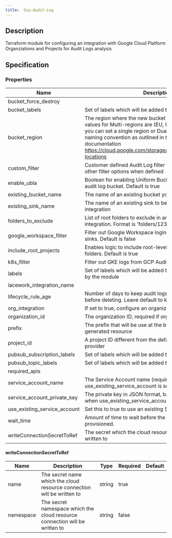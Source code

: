 ```yaml
---
title:  Gcp-Audit-Log
---
```


## Description

Terraform module for configuring an integration with Google Cloud Platform Organziations and Projects for Audit Logs analysis

## Specification


### Properties

 Name | Description | Type | Required | Default 
 ------------ | ------------- | ------------- | ------------- | ------------- 
 bucket_force_destroy |  | bool | false |  
 bucket_labels | Set of labels which will be added to the audit log bucket | map(string) | false |  
 bucket_region | The region where the new bucket will be created, valid values for Multi-regions are (EU, US or ASIA) alternatively you can set a single region or Dual-regions follow the naming convention as outlined in the GCP bucket locations documentation https://cloud.google.com/storage/docs/locations#available-locations|string|US|false| | string | false |  
 custom_filter | Customer defined Audit Log filter which will supersede all other filter options when defined | string | false |  
 enable_ubla | Boolean for enabling Uniform Bucket Level Access on the audit log bucket.  Default is true | bool | false |  
 existing_bucket_name | The name of an existing bucket you want to send the logs to | string | false |  
 existing_sink_name | The name of an existing sink to be re-used for this integration | string | false |  
 folders_to_exclude | List of root folders to exclude in an organization-level integration.  Format is 'folders/1234567890' | list(string) | false |  
 google_workspace_filter | Filter out Google Workspace login logs from GCP Audit Log sinks.  Default is false | bool | false |  
 include_root_projects | Enables logic to include root-level projects if excluding folders.  Default is true | bool | false |  
 k8s_filter | Filter out GKE logs from GCP Audit Log sinks.  Default is true | bool | false |  
 labels | Set of labels which will be added to the resources managed by the module | map(string) | false |  
 lacework_integration_name |  | string | false |  
 lifecycle_rule_age | Number of days to keep audit logs in Lacework GCS bucket before deleting. Leave default to keep indefinitely | number | false |  
 org_integration | If set to true, configure an organization level integration | bool | false |  
 organization_id | The organization ID, required if org_integration is set to true | string | false |  
 prefix | The prefix that will be use at the beginning of every generated resource | string | false |  
 project_id | A project ID different from the default defined inside the provider | string | false |  
 pubsub_subscription_labels | Set of labels which will be added to the subscription | map(string) | false |  
 pubsub_topic_labels | Set of labels which will be added to the topic | map(string) | false |  
 required_apis |  | map(any) | false |  
 service_account_name | The Service Account name (required when use_existing_service_account is set to true) | string | false |  
 service_account_private_key | The private key in JSON format, base64 encoded (required when use_existing_service_account is set to true) | string | false |  
 use_existing_service_account | Set this to true to use an existing Service Account | bool | false |  
 wait_time | Amount of time to wait before the next resource is provisioned. | string | false |  
 writeConnectionSecretToRef | The secret which the cloud resource connection will be written to | [writeConnectionSecretToRef](#writeConnectionSecretToRef) | false |  


#### writeConnectionSecretToRef

 Name | Description | Type | Required | Default 
 ------------ | ------------- | ------------- | ------------- | ------------- 
 name | The secret name which the cloud resource connection will be written to | string | true |  
 namespace | The secret namespace which the cloud resource connection will be written to | string | false |  
